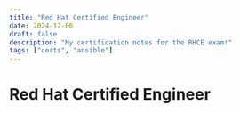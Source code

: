 ```yaml
---
title: "Red Hat Certified Engineer"
date: 2024-12-06
draft: false
description: "My certification notes for the RHCE exam!"
tags: ["certs", "ansible"]
---
```

# Red Hat Certified Engineer